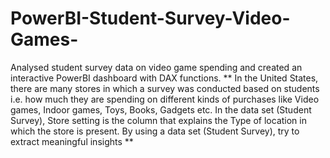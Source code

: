 # PowerBI-Student-Survey-Video-Games-
Analysed student survey data on video game spending and created an interactive PowerBI dashboard with DAX functions.
** In the United States, there are many stores in which a survey was
conducted based on students i.e. how much they are spending on different kinds
of purchases like Video games, Indoor games, Toys, Books, Gadgets etc. In the
data set (Student Survey), Store setting is the column that explains the Type of
location in which the store is present. By using a data set (Student Survey), try to
extract meaningful insights **
